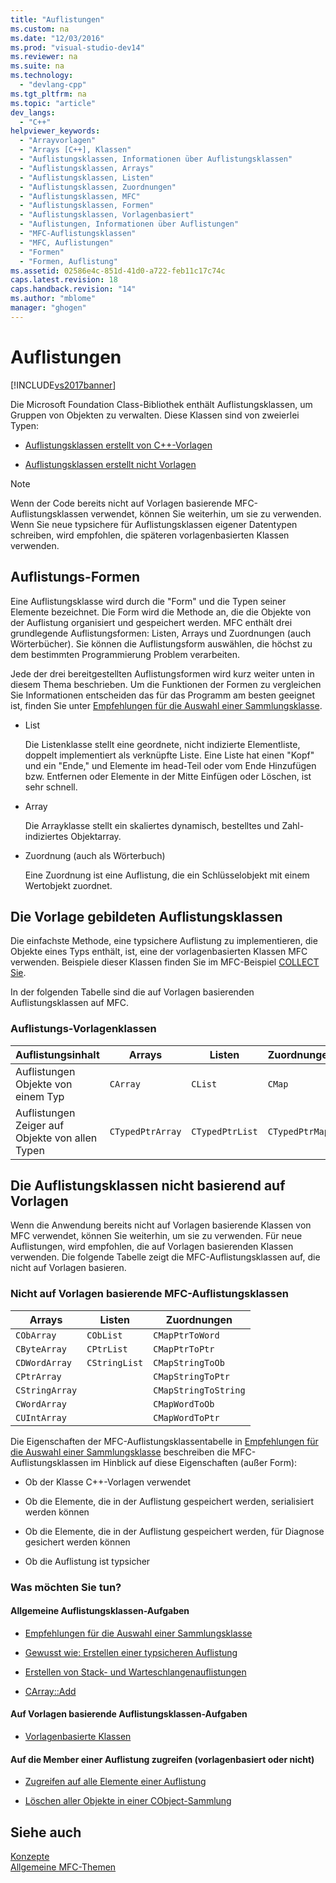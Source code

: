 ```yaml
---
title: "Auflistungen"
ms.custom: na
ms.date: "12/03/2016"
ms.prod: "visual-studio-dev14"
ms.reviewer: na
ms.suite: na
ms.technology: 
  - "devlang-cpp"
ms.tgt_pltfrm: na
ms.topic: "article"
dev_langs: 
  - "C++"
helpviewer_keywords: 
  - "Arrayvorlagen"
  - "Arrays [C++], Klassen"
  - "Auflistungsklassen, Informationen über Auflistungsklassen"
  - "Auflistungsklassen, Arrays"
  - "Auflistungsklassen, Listen"
  - "Auflistungsklassen, Zuordnungen"
  - "Auflistungsklassen, MFC"
  - "Auflistungsklassen, Formen"
  - "Auflistungsklassen, Vorlagenbasiert"
  - "Auflistungen, Informationen über Auflistungen"
  - "MFC-Auflistungsklassen"
  - "MFC, Auflistungen"
  - "Formen"
  - "Formen, Auflistung"
ms.assetid: 02586e4c-851d-41d0-a722-feb11c17c74c
caps.latest.revision: 18
caps.handback.revision: "14"
ms.author: "mblome"
manager: "ghogen"
---
```

# Auflistungen
[!INCLUDE[vs2017banner](../assembler/inline/includes/vs2017banner.md)]

Die Microsoft Foundation Class\-Bibliothek enthält Auflistungsklassen, um Gruppen von Objekten zu verwalten.  Diese Klassen sind von zweierlei Typen:  
  
-   [Auflistungsklassen erstellt von C\+\+\-Vorlagen](#_core_the_template.2d.based_collection_classes)  
  
-   [Auflistungsklassen erstellt nicht Vorlagen](#_core_the_collection_classes_not_based_on_templates)  
  
> [!NOTE]
>  Wenn der Code bereits nicht auf Vorlagen basierende MFC\-Auflistungsklassen verwendet, können Sie weiterhin, um sie zu verwenden.  Wenn Sie neue typsichere für Auflistungsklassen eigener Datentypen schreiben, wird empfohlen, die späteren vorlagenbasierten Klassen verwenden.  
  
##  <a name="_core_collection_shapes"></a> Auflistungs\-Formen  
 Eine Auflistungsklasse wird durch die "Form" und die Typen seiner Elemente bezeichnet.  Die Form wird die Methode an, die die Objekte von der Auflistung organisiert und gespeichert werden.  MFC enthält drei grundlegende Auflistungsformen: Listen, Arrays und Zuordnungen \(auch Wörterbücher\).  Sie können die Auflistungsform auswählen, die höchst zu dem bestimmten Programmierung Problem verarbeiten.  
  
 Jede der drei bereitgestellten Auflistungsformen wird kurz weiter unten in diesem Thema beschrieben.  Um die Funktionen der Formen zu vergleichen Sie Informationen entscheiden das für das Programm am besten geeignet ist, finden Sie unter [Empfehlungen für die Auswahl einer Sammlungsklasse](../mfc/recommendations-for-choosing-a-collection-class.md).  
  
-   List  
  
     Die Listenklasse stellt eine geordnete, nicht indizierte Elementliste, doppelt implementiert als verknüpfte Liste.  Eine Liste hat einen "Kopf" und ein "Ende," und Elemente im head\-Teil oder vom Ende Hinzufügen bzw. Entfernen oder Elemente in der Mitte Einfügen oder Löschen, ist sehr schnell.  
  
-   Array  
  
     Die Arrayklasse stellt ein skaliertes dynamisch, bestelltes und Zahl\-indiziertes Objektarray.  
  
-   Zuordnung \(auch als Wörterbuch\)  
  
     Eine Zuordnung ist eine Auflistung, die ein Schlüsselobjekt mit einem Wertobjekt zuordnet.  
  
##  <a name="_core_the_template.2d.based_collection_classes"></a> Die Vorlage gebildeten Auflistungsklassen  
 Die einfachste Methode, eine typsichere Auflistung zu implementieren, die Objekte eines Typs enthält, ist, eine der vorlagenbasierten Klassen MFC verwenden.  Beispiele dieser Klassen finden Sie im MFC\-Beispiel [COLLECT Sie](../top/visual-cpp-samples.md).  
  
 In der folgenden Tabelle sind die auf Vorlagen basierenden Auflistungsklassen auf MFC.  
  
### Auflistungs\-Vorlagenklassen  
  
|Auflistungsinhalt|Arrays|Listen|Zuordnungen|  
|-----------------------|------------|------------|-----------------|  
|Auflistungen Objekte von einem Typ|`CArray`|`CList`|`CMap`|  
|Auflistungen Zeiger auf Objekte von allen Typen|`CTypedPtrArray`|`CTypedPtrList`|`CTypedPtrMap`|  
  
##  <a name="_core_the_collection_classes_not_based_on_templates"></a> Die Auflistungsklassen nicht basierend auf Vorlagen  
 Wenn die Anwendung bereits nicht auf Vorlagen basierende Klassen von MFC verwendet, können Sie weiterhin, um sie zu verwenden.  Für neue Auflistungen, wird empfohlen, die auf Vorlagen basierenden Klassen verwenden.  Die folgende Tabelle zeigt die MFC\-Auflistungsklassen auf, die nicht auf Vorlagen basieren.  
  
### Nicht auf Vorlagen basierende MFC\-Auflistungsklassen  
  
|Arrays|Listen|Zuordnungen|  
|------------|------------|-----------------|  
|`CObArray`|`CObList`|`CMapPtrToWord`|  
|`CByteArray`|`CPtrList`|`CMapPtrToPtr`|  
|`CDWordArray`|`CStringList`|`CMapStringToOb`|  
|`CPtrArray`||`CMapStringToPtr`|  
|`CStringArray`||`CMapStringToString`|  
|`CWordArray`||`CMapWordToOb`|  
|`CUIntArray`||`CMapWordToPtr`|  
  
 Die Eigenschaften der MFC\-Auflistungsklassentabelle in [Empfehlungen für die Auswahl einer Sammlungsklasse](../mfc/recommendations-for-choosing-a-collection-class.md) beschreiben die MFC\-Auflistungsklassen im Hinblick auf diese Eigenschaften \(außer Form\):  
  
-   Ob der Klasse C\+\+\-Vorlagen verwendet  
  
-   Ob die Elemente, die in der Auflistung gespeichert werden, serialisiert werden können  
  
-   Ob die Elemente, die in der Auflistung gespeichert werden, für Diagnose gesichert werden können  
  
-   Ob die Auflistung ist typsicher  
  
### Was möchten Sie tun?  
  
#### Allgemeine Auflistungsklassen\-Aufgaben  
  
-   [Empfehlungen für die Auswahl einer Sammlungsklasse](../mfc/recommendations-for-choosing-a-collection-class.md)  
  
-   [Gewusst wie: Erstellen einer typsicheren Auflistung](../mfc/how-to-make-a-type-safe-collection.md)  
  
-   [Erstellen von Stack\- und Warteschlangenauflistungen](../mfc/creating-stack-and-queue-collections.md)  
  
-   [CArray::Add](../Topic/CArray::Add.md)  
  
#### Auf Vorlagen basierende Auflistungsklassen\-Aufgaben  
  
-   [Vorlagenbasierte Klassen](../mfc/template-based-classes.md)  
  
#### Auf die Member einer Auflistung zugreifen \(vorlagenbasiert oder nicht\)  
  
-   [Zugreifen auf alle Elemente einer Auflistung](../mfc/accessing-all-members-of-a-collection.md)  
  
-   [Löschen aller Objekte in einer CObject\-Sammlung](../mfc/deleting-all-objects-in-a-cobject-collection.md)  
  
## Siehe auch  
 [Konzepte](../mfc/mfc-concepts.md)   
 [Allgemeine MFC\-Themen](../mfc/general-mfc-topics.md)